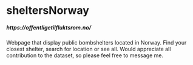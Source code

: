 # sheltersNorway

<h5>https://offentligetilfluktsrom.no/</h5>
<p>Webpage that display public bombshelters located in Norway. Find your closest shelter, search for location or see all. Would appreciate all contribution to the dataset, so please feel free to message me.</p>
